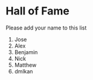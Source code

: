 # Hall of Fame
Please add your name to this list

1. Jose
2. Alex
3. Benjamin
4. Nick
5. Matthew
6. dmlkan
